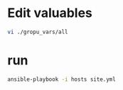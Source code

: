 # Edit valuables
```bash
vi ./gropu_vars/all
```

# run
```bash
ansible-playbook -i hosts site.yml
```
